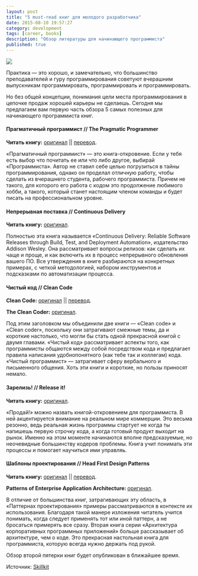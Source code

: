 ```yaml
---
layout: post
title: "5 must-read книг для молодого разработчика"
date: 2015-08-10 19:57:27
category: development
tags: [career, books]
description: "Обзор литературы для начинающего программиста"
published: true
---
```

<img src="http://blog.livecoding.tv/wp-content/uploads/2015/08/work-731198_1280.jpg" class="img-responsive" /><br />

	
<p>Практика — это хорошо, и замечательно, что большинство преподавателей и гуру программирования советуют вчерашним выпускникам программировать, программировать и программировать.</p>
<p>Но без общей концепции, понимания цели места программирования в цепочке продаж хорошей карьеры не сделаешь. Сегодня мы предлагаем вам первую часть обзора 5 самых полезных для начинающего программиста книг.</p>

<h4>Прагматичный программист // The Pragmatic Programmer</h4>
<p><strong>Читать книгу:</strong> <a href="http://www.amazon.com/The-Pragmatic-Programmer-Journeyman-Master/dp/020161622X" target="_blank">оригинал</a> || <a href="http://royallib.com/book/hant_endryu/programmist_pragmatik_put_ot_podmasterya_k_masteru.html" target="_blank">перевод</a>.</p>

<p>«Прагматичный программист» — это книга-откровение. Если у тебя есть выбор что почитать ее или что либо другое, выбирай «Программиста». Автор не ставил себе целью погрузиться в тайны программирования, однако он проделал отличную работу, чтобы сделать из вчерашнего студента, рабочего программиста. Причем не такого, для которого его работа с кодом это продолжение любимого хобби, а такого, который станет настоящим членом команды и будет писать на профессиональном уровне.</p>

<h4>Непрерывная поставка // Continuous Delivery</h4><strong>Читать книгу:</strong> <a href="http://www.amazon.com/Continuous-Delivery-Deployment-Automation-Addison-Wesley/dp/0321601912" target="_blank">оригинал</a>.<p>Полностью эта книга называется «Continuous Delivery: Reliable Software Releases through Build, Test, and Deployment Automation», издательство Addison Wesley. Она рассматривает вопросы релизов: как сделать их чаще и проще, и как включить их в процесс непрерывного обновления вашего ПО. Все утверждения в книге разбираются на конкретных примерах, с четкой методологией, набором инструментов и подсказками по автоматизации процесса.</p>

<h4>Чистый код // Clean Code</h4>
<p><strong>Clean Code: </strong><a href="http://www.amazon.com/Clean-Code-Handbook-Software-Craftsmanship/dp/0132350882" target="_blank">оригинал</a> || <a href="http://www.ozon.ru/context/detail/id/5011068/" target="_blank">перевод</a>.</p>
<p><strong>The Clean Coder:</strong> <a href="http://www.amazon.com/The-Clean-Coder-Professional-Programmers/dp/0137081073" target="_blank">оригинал</a>.</p>
<p>Под этим заголовком мы объединили две книги — «Clean code» и «Clean coder», поскольку они затрагивают смежные темы, да и короткие настолько, что могли бы стать одной прекрасной книгой с двумя главами. «Чистый код» рассматривает аспекты того, как программисты общаются между собой посредством кода и предлагает правила написания удобнопонятного (как тебе так и коллегам) кода. «Чистый программист» — затрагивает сферу вербального и письменного общения. Хоть эти книги и короткие, но пользы приносят немало.</p>

<h4>Зарелизь! // Release it!</h4>
<p><strong>Читать книгу:</strong> <a href="http://www.amazon.com/Release-It-Production-Ready-Pragmatic-Programmers/dp/0978739213" target="_blank">оригинал</a>.</p>
<p>«Продай!» можно назвать книгой-откровением для программиста. В ней акцентируется внимание на реальном мире коммерции. Это весьма резонно, ведь реальная жизнь программы стартует не когда ты напишешь первую строчку кода, а когда готовый продукт выходит на рынок. Именно на этом моменте начинаются вполне предсказуемые, но неочевидные большинству кодеров проблемы. Книга учит понимать эти процессы и помогает научиться ими управляь.</p>

<h4>Шаблоны проектирования // Head First Design Patterns</h4>
<p><strong>Читать книгу: </strong><a href="http://www.amazon.com/First-Design-Patterns-Elisabeth-Freeman/dp/0596007124" target="_blank">оригинал</a> || <a href="http://www.ozon.ru/context/detail/id/31079082/" target="_blank">перевод</a>.</p><p><strong>Patterns of Enterprise Application Architecture</strong><strong>: </strong><a href="http://www.amazon.com/Patterns-Enterprise-Application-Architecture-Martin/dp/0321127420" target="_blank">оригинал</a>.</p>
<p>В отличие от большинства книг, затрагивающих эту область, в «Паттернах проектирования» примеры рассматриваются в контексте их использования. Благодаря такой манере изложения читатель учится понимать, когда следует применять тот или иной паттерн, а не бросаться примерять все сразу. Вторая книга серии «Архитектура корпоративных программных приложений» больше рассказывает об архитектуре, чем о коде. Это прекрасная настольная книга для программиста, которую всегда нужно держать под рукой.</p>
<p>Обзор второй пятерки книг будет опубликован в ближайшее время.</p>

Источник: <a href="http://skillkit.ru/kariera/10-must-read-knig-dlya-molodogo-programmera.html">Skillkit</a>
		
